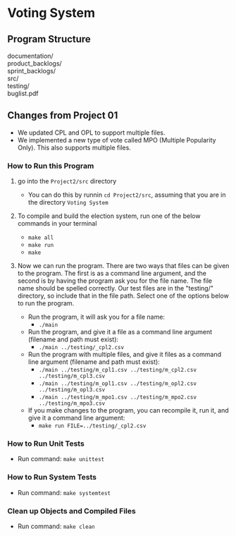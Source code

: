 # Voting System

## Program Structure
documentation/  
product_backlogs/  
sprint_backlogs/  
src/  
testing/  
buglist.pdf

## Changes from Project 01
- We updated CPL and OPL to support multiple files.
- We implemented a new type of vote called MPO (Multiple Popularity Only). This also supports multiple files.

### How to Run this Program
1. go into the `Project2/src` directory
    - You can do this by runnin `cd Project2/src`, assuming that you are in the directory `Voting System`
2. To compile and build the election system, run one of the below commands in your terminal
    - `make all`
    - `make run`
    - `make`

3. Now we can run the program. There are two ways that files can be given to the program. The first is
as a command line argument, and the second is by having the program ask you for the file name. The file name
should be spelled correctly. Our test files are in the "testing/" directory, so include that in the file path.
Select one of the options below to run the program.
    - Run the program, it will ask you for a file name:
        - `./main`
    - Run the program, and give it a file as a command line argument (filename and path must exist):
        - `./main ../testing/_cpl2.csv`
    - Run the program with multiple files, and give it files as a command line argument (filename and path must exist):
        - `./main ../testing/m_cpl1.csv ../testing/m_cpl2.csv ../testing/m_cpl3.csv`
        - `./main ../testing/m_opl1.csv ../testing/m_opl2.csv ../testing/m_opl3.csv`
        - `./main ../testing/m_mpo1.csv ../testing/m_mpo2.csv ../testing/m_mpo3.csv`
    - If you make changes to the program, you can recompile it, run it, and give it a command line argument:
        - `make run FILE=../testing/_cpl2.csv`
    

### How to Run Unit Tests 
- Run command: `make unittest`

### How to Run System Tests 
- Run command: `make systemtest`

### Clean up Objects and Compiled Files
- Run command: `make clean`
